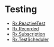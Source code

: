 # Testing

* [Rx.ReactiveTest](reactive_test/README.md)
* [Rx.Recorded](recorder/README.md)
* [Rx.Subscription](subscription/README.md)
* [Rx.TestScheduler](test_scheduler/README.md)